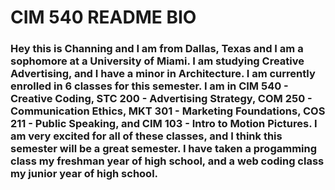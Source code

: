 # CIM 540 README BIO


### Hey this is Channing and I am from Dallas, Texas and I am a sophomore at a University of Miami. I am studying Creative Advertising, and I have a minor in Architecture. I am currently enrolled in 6 classes for this semester. I am in CIM 540 - Creative Coding, STC 200 - Advertising Strategy, COM 250 - Communication Ethics, MKT 301 - Marketing Foundations, COS 211 - Public Speaking, and CIM 103 - Intro to Motion Pictures. I am very excited for all of these classes, and I think this semester will be a great semester. I have taken a progamming class my freshman year of high school, and a web coding class my junior year of high school.